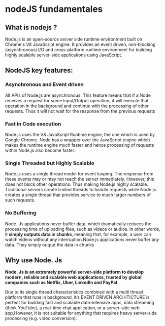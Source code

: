 # nodeJS fundamentales


## What is nodejs ? 

Node.js is an open-source server side runtime environment built on Chrome\'s V8 JavaScript engine. It provides an event driven, non-blocking (asynchronous) I/O and cross-platform runtime environment for building highly scalable server-side applications using JavaScript.

## NodeJS key features:

### Asynchronous and Event driven
All APIs of Node.js are asynchronous. This feature means that if a Node receives a request for some Input/Output operation, it will execute that operation in the background and continue with the processing of other requests. Thus it will not wait for the response from the previous requests

### Fast in Code execution
Node.js uses the V8 JavaScript Runtime engine, the one which is used by Google Chrome. Node has a wrapper over the JavaScript engine which makes the runtime engine much faster and hence processing of requests within Node.js also become faster.

### Single Threaded but Highly Scalable
Node.js uses a single thread model for event looping. The response from these events may or may not reach the server immediately. However, this does not block other operations. Thus making Node.js highly scalable. Traditional servers create limited threads to handle requests while Node.js creates a single thread that provides service to much larger numbers of such requests.


### No Buffering
Node. Js applications never buffer data, which dramatically reduces the processing time of uploading files, such as videos or audios. In other words, it **simply outputs data in chunks**, meaning that, for example, a user can watch videos without any interruption.Node.js applications never buffer any data. They simply output the data in chunks

## Why use Node. Js

**Node. Js is an extremely powerful server-side platform to develop modern, reliable and scalable web applications, trusted by global companies such as Netflix, Uber, LinkedIn and PayPal**

Due to its single thread characteristics combined with a multi thread platform that runs in background, it’s EVENT DRIVEN ARCHITICTURE is perfect for building fast and scalable data-intensive apps, data streaming (think YouTube), a real-time chat application, or a server-side web app,However, it is not suitable for anything that requires heavy server-side processing (e.g. video conversion).








